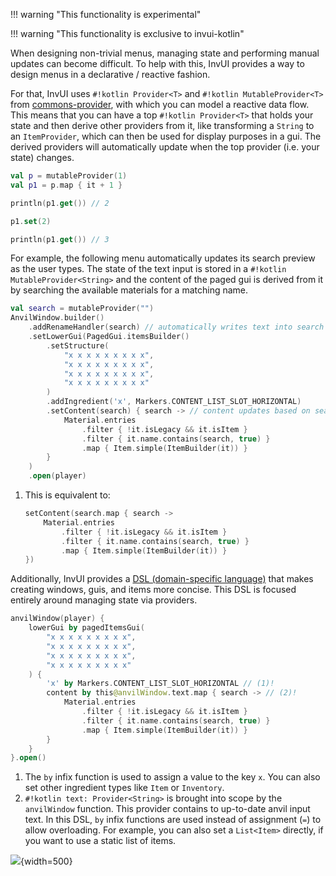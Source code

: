 !!! warning "This functionality is experimental"

!!! warning "This functionality is exclusive to invui-kotlin"

When designing non-trivial menus, managing state and performing manual updates can become difficult. To help with this, InvUI provides a way to design menus in a declarative / reactive fashion.

For that, InvUI uses `#!kotlin Provider<T>` and `#!kotlin MutableProvider<T>` from [commons-provider](https://commons.dokka.xenondevs.xyz/commons-provider/xyz.xenondevs.commons.provider/index.html), with which you can model a reactive data flow. This means that you can have a top `#!kotlin Provider<T>` that holds your state and then derive other providers from it, like transforming a `String` to an `ItemProvider`, which can then be used for display purposes in a gui. The derived providers will automatically update when the top provider (i.e. your state) changes.

```kotlin
val p = mutableProvider(1)
val p1 = p.map { it + 1 }

println(p1.get()) // 2

p1.set(2)

println(p1.get()) // 3
```

For example, the following menu automatically updates its search preview as the user types. The state of the text input is stored in a `#!kotlin MutableProvider<String>` and the content of the paged gui is derived from it by searching the available materials for a matching name.

```kotlin
val search = mutableProvider("")
AnvilWindow.builder()
    .addRenameHandler(search) // automatically writes text into search provider
    .setLowerGui(PagedGui.itemsBuilder()
        .setStructure(
            "x x x x x x x x x",
            "x x x x x x x x x",
            "x x x x x x x x x",
            "x x x x x x x x x"
        )
        .addIngredient('x', Markers.CONTENT_LIST_SLOT_HORIZONTAL)
        .setContent(search) { search -> // content updates based on search provider (1)
            Material.entries
                .filter { !it.isLegacy && it.isItem }
                .filter { it.name.contains(search, true) }
                .map { Item.simple(ItemBuilder(it)) }
        }
    )
    .open(player)
```

1. This is equivalent to:
    ```kotlin
    setContent(search.map { search ->
        Material.entries
            .filter { !it.isLegacy && it.isItem }
            .filter { it.name.contains(search, true) }
            .map { Item.simple(ItemBuilder(it)) }
    })
    ```

Additionally, InvUI provides a [DSL (domain-specific language)](https://kotlinlang.org/docs/type-safe-builders.html) that makes creating windows, guis, and items more concise. This DSL is focused entirely around managing state via providers.

```kotlin
anvilWindow(player) {
    lowerGui by pagedItemsGui(
        "x x x x x x x x x",
        "x x x x x x x x x",
        "x x x x x x x x x",
        "x x x x x x x x x"
    ) {
        'x' by Markers.CONTENT_LIST_SLOT_HORIZONTAL // (1)!
        content by this@anvilWindow.text.map { search -> // (2)!
            Material.entries
                .filter { !it.isLegacy && it.isItem }
                .filter { it.name.contains(search, true) }
                .map { Item.simple(ItemBuilder(it)) }
        }
    }
}.open()
```

1. The `by` infix function is used to assign a value to the key `x`. You can also set other ingredient types like `Item` or `Inventory`.
2. `#!kotlin text: Provider<String>` is brought into scope by the `anvilWindow` function. This provider contains to up-to-date anvil input text. In this DSL, `by` infix functions are used instead of assignment (`=`) to allow overloading. For example, you can also set a `List<Item>` directly, if you want to use a static list of items.

![](assets/img/window/anvil_search.gif){width=500}